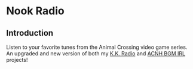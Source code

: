 # Nook Radio

## Introduction

Listen to your favorite tunes from the Animal Crossing video game series. An upgraded and new version of both my [K.K. Radio](https://github.com/geraldiner/kk-radio) and [ACNH BGM IRL](https://github.com/geraldiner/acnh-bgm-irl) projects!
